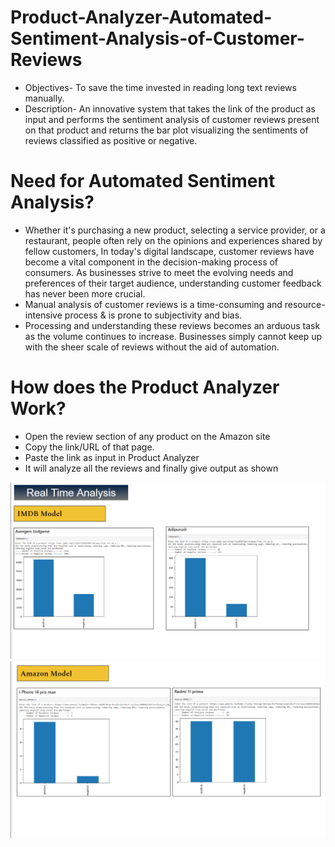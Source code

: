 # Product-Analyzer-Automated-Sentiment-Analysis-of-Customer-Reviews
* Objectives- To save the time invested in reading long text reviews manually.
* Description- An innovative system that takes the link of the product as input and performs the sentiment analysis of customer reviews present on that product and returns the bar plot visualizing the sentiments of reviews classified as positive or negative. 

# Need for Automated Sentiment Analysis?
* Whether it's purchasing a new product, selecting a service provider, or a restaurant, people often rely on the opinions and experiences shared by fellow customers, In today's digital landscape, customer reviews have become a vital component in the decision-making process of consumers. As businesses strive to meet the evolving needs and preferences of their target audience, understanding customer feedback has never been more crucial. 
* Manual analysis of customer reviews is a time-consuming and resource-intensive process & is prone to subjectivity and bias.
* Processing and understanding these reviews becomes an arduous task as the volume continues to increase. Businesses simply cannot keep up with the sheer scale of reviews without the aid of automation.

# How does the Product Analyzer Work?
* Open the review section of any product on the Amazon site
* Copy the link/URL of that page.
* Paste the link as input in Product Analyzer
* It will analyze all the reviews and finally give output as shown

![Alt Text](https://github.com/hiteshstats/Product-Analyzer-Automated-Sentiment-Analysis-of-Customer-Reviews/blob/main/Output1.png?raw=true)
![Alt Text](https://github.com/hiteshstats/Product-Analyzer-Automated-Sentiment-Analysis-of-Customer-Reviews/blob/main/Output2.png?raw=true)
